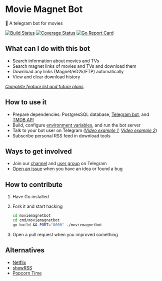 # Movie Magnet Bot

🤖 A telegram bot for movies

[![Build Status](https://travis-ci.org/magunetto/moviemagnetbot.svg)](https://travis-ci.org/magunetto/moviemagnetbot)
[![Coverage Status](https://coveralls.io/repos/github/magunetto/moviemagnetbot/badge.svg?branch=master)](https://coveralls.io/github/magunetto/moviemagnetbot?branch=master)
[![Go Report Card](https://goreportcard.com/badge/github.com/magunetto/moviemagnetbot)](https://goreportcard.com/report/github.com/magunetto/moviemagnetbot)

## What can I do with this bot

- Search information about movies and TVs
- Search magnet links of movies and TVs and download them
- Download any links (Magnet/eD2k/FTP) automatically
- View and clear download history

*[Complete feature list and future plans](https://github.com/magunetto/moviemagnetbot/wiki/Features)*

## How to use it

- Prepare dependencies: PostgresSQL database, [Telegram bot](https://core.telegram.org/bots), and [TMDB API](https://www.themoviedb.org/documentation/api)
- Build, configure [environment variables](https://github.com/magunetto/moviemagnetbot/search?q=Getenv), and run the bot server
- Talk to your bot user on Telegram (*[Video example 1](https://t.me/moviemagnetfm/6), [Video example 2](https://t.me/moviemagnetfm/7)*)
- Subscribe personal RSS feed in download tools

## Ways to get involved

- Join our [channel](https://t.me/moviemagnetfm) and [user group](https://t.me/moviemagnetusers) on Telegram
- [Open an issue](https://github.com/magunetto/moviemagnetbot/issues/new/choose) when you have an idea or found a bug

## How to contribute

1. Have Go installed
1. Fork it and start hacking

    ```bash
    cd moviemagnetbot
    cd cmd/moviemagnetbot
    go build && PORT="8000" ./moviemagnetbot
    ```

1. Open a pull request when you improved something

## Alternatives

- [Netflix](https://www.netflix.com/)
- [showRSS](https://showrss.info/)
- [Popcorn Time](https://popcorn-time.to/)
